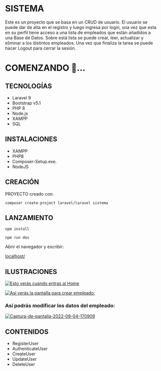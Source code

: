 # SISTEMA 
Este es un proyecto que se basa en un CRUD de usuario. 
El usuario se puede dar de alta en el registro y luego ingresa por login, una vez que esta en su perfil tiene acceso a una lista de empleados que están añadidos a una Base de Datos. Sobre está lista se puede crear, leer, actualizar y eliminar a los distintos empleados. Una vez que finaliza la tarea se puede hacer Logout para cerrar la sesión. 

# COMENZANDO 🚀...

## TECNOLOGÍAS 
- Laravel 9
- Bootstrap v5.1
- PHP 8
- Node.js
- XAMPP
- SQL

## INSTALACIONES
- XAMPP 
- PHP8
- Composer-Setup.exe.
- NodeJS


## CREACIÓN

PROYECTO creado con:

```composer create-project laravel/laravel sistema```

## LANZAMIENTO

```npm install```

```npm run dev```

Abrir el navegador y escribir:

[localhost/](http://localhost/sistema/public/)

## ILUSTRACIONES

[![Esto verás cuando entras al Home](https://i.postimg.cc/cCF7DL3p/Captura-de-pantalla-2022-08-04-171144.jpg)](https://postimg.cc/0KJJjxcn)

[![Así verás la pantalla para crear empleado:](https://i.postimg.cc/mgjcC5Qn/Captura-de-pantalla-2022-08-04-170751.jpg)](https://postimg.cc/k2VXdwYN)


### Así podrás modificar los datos del empleado:

<a href='https://postimg.cc/ykx7FvKq' target='_blank'><img src='https://i.postimg.cc/ykx7FvKq/Captura-de-pantalla-2022-08-04-170909.jpg' border='0' alt='Captura-de-pantalla-2022-08-04-170909'/></a>

## CONTENIDOS
- RegisterUser
- AuthenticateUser
- CreateUser
- UpdateUser
- DeleteUser



